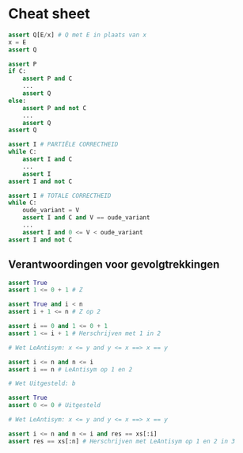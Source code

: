 # Cheat sheet

```python
assert Q[E/x] # Q met E in plaats van x
x = E
assert Q
```

```python
assert P
if C:
    assert P and C
    ...
    assert Q
else:
    assert P and not C
    ...
    assert Q
assert Q
```

```python
assert I # PARTIËLE CORRECTHEID
while C:
    assert I and C
    ...
    assert I
assert I and not C
```

```python
assert I # TOTALE CORRECTHEID
while C:
    oude_variant = V
    assert I and C and V == oude_variant
    ...
    assert I and 0 <= V < oude_variant
assert I and not C
```

## Verantwoordingen voor gevolgtrekkingen

```python
assert True
assert 1 <= 0 + 1 # Z
```

```python
assert True and i < n
assert i + 1 <= n # Z op 2
```

```python
assert i == 0 and 1 <= 0 + 1
assert 1 <= i + 1 # Herschrijven met 1 in 2
```

```python
# Wet LeAntisym: x <= y and y <= x ==> x == y

assert i <= n and n <= i
assert i == n # LeAntisym op 1 en 2
```

```python
# Wet Uitgesteld: b

assert True
assert 0 <= 0 # Uitgesteld
```

```python
# Wet LeAntisym: x <= y and y <= x ==> x == y

assert i <= n and n <= i and res == xs[:i]
assert res == xs[:n] # Herschrijven met LeAntisym op 1 en 2 in 3
```
